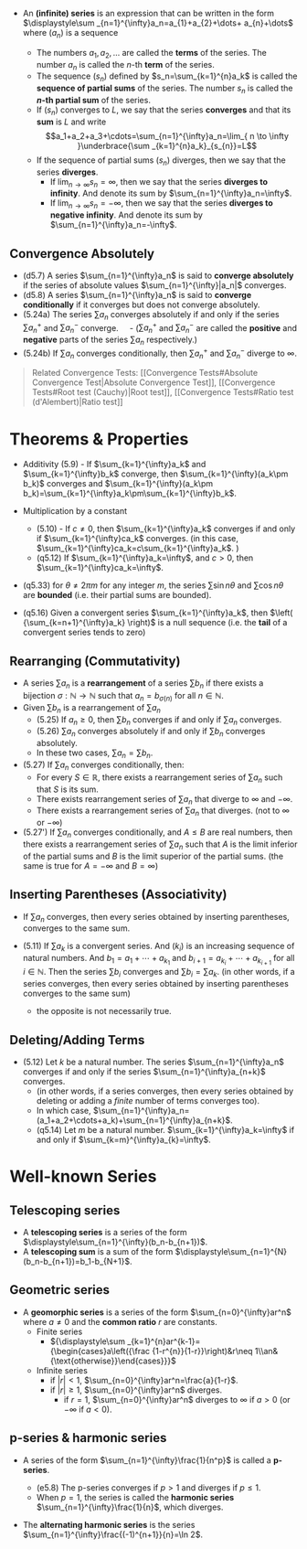 -  An **(infinite) series** is an expression that can be written in the form $\displaystyle\sum _{n=1}^{\infty}a_n=a_{1}+a_{2}+\dots+ a_{n}+\dots$ where $(a_{n})$ is a sequence

	- The numbers $a_{1},a_{2},\dots$ are called the **terms** of the series. The number $a_n$ is called the $n$-th **term** of the series.
	- The sequence $(s_n)$ defined by $s_n=\sum_{k=1}^{n}a_k$ is called the **sequence of partial sums** of the series. The number $s_n$ is called the **$n$-th partial sum** of the series.
	- If $(s_n)$ converges to $L$, we say that the series **converges** and that its **sum** is $L$ and write $$a_1+a_2+a_3+\cdots=\sum_{n=1}^{\infty}a_n=\lim_{ n \to \infty }\underbrace{\sum _{k=1}^{n}a_k}_{s_{n}}=L$$
	- If the sequence of partial sums $(s_n)$ diverges, then we say that the series **diverges**.  
		- If $\displaystyle\lim_{n\to\infty}s_n=\infty$, then we say that the series **diverges to infinity**. And denote its sum by $\sum_{n=1}^{\infty}a_n=\infty$. 
		- If $\displaystyle\lim_{n\to\infty}s_n=-\infty$, then we say that the series **diverges to negative infinity**. And denote its sum by $\sum_{n=1}^{\infty}a_n=-\infty$.


## Convergence Absolutely

- (d5.7) A series $\sum_{n=1}^{\infty}a_n$ is said to **converge absolutely** if the series of absolute values $\sum_{n=1}^{\infty}|a_n|$ converges.
- (d5.8) A series $\sum_{n=1}^{\infty}a_n$ is said to **converge conditionally** if it converges but does not converge absolutely.
- (5.24a) The series $\sum a_n$ converges absolutely if and only if the series $\sum a_n^+$ and $\sum a_n^-$ converge.
    - ($\sum a_n^+$ and $\sum a_n^-$ are called the **positive** and **negative** parts of the series $\sum a_n$ respectively.)
- (5.24b) If $\sum a_n$ converges conditionally, then $\sum a_n^+$ and $\sum a_n^-$ diverge to $\infty$.

> Related Convergence Tests: [[Convergence Tests#Absolute Convergence Test|Absolute Convergence Test]], [[Convergence Tests#Root test (Cauchy)|Root test]], [[Convergence Tests#Ratio test (d'Alembert)|Ratio test]] 
# Theorems & Properties

- Additivity (5.9) - If $\sum_{k=1}^{\infty}a_k$ and $\sum_{k=1}^{\infty}b_k$ converge, then $\sum_{k=1}^{\infty}(a_k\pm b_k)$ converges and $\sum_{k=1}^{\infty}(a_k\pm b_k)=\sum_{k=1}^{\infty}a_k\pm\sum_{k=1}^{\infty}b_k$.
- Multiplication by a constant 
	- (5.10) - If $c\neq0$, then $\sum_{k=1}^{\infty}a_k$ converges if and only if $\sum_{k=1}^{\infty}ca_k$ converges. (in this case, $\sum_{k=1}^{\infty}ca_k=c\sum_{k=1}^{\infty}a_k$. )
	- (q5.12) If $\sum_{k=1}^{\infty}a_k=\infty$, and $c>0$, then $\sum_{k=1}^{\infty}ca_k=\infty$.  

- (q5.33) for $\theta\neq2\pi m$ for any integer $m$, the series $\sum\sin n\theta$ and $\sum\cos n\theta$ are **bounded** (i.e. their partial sums are bounded).
- (q5.16) Given a convergent series $\sum_{k=1}^{\infty}a_k$, then $\left( {\sum_{k=n+1}^{\infty}a_k} \right)$ is a null sequence (i.e. the **tail** of a convergent series tends to zero)
## Rearranging (Commutativity)

- A series $\sum a_n$ is a **rearrangement** of a series $\sum b_n$ if there exists a bijection $\sigma:\mathbb{N}\to\mathbb{N}$ such that $a_n=b_{\sigma(n)}$ for all $n\in\mathbb{N}$.
- Given $\sum b_n$ is a rearrangement of $\sum a_n$
	- (5.25) If $a_n\geq 0$, then $\sum b_n$ converges if and only if $\sum a_n$ converges.
	- (5.26) $\sum a_n$ converges absolutely if and only if $\sum b_n$ converges absolutely. 
	- In these two cases, $\sum a_n=\sum b_n$.
- (5.27) If $\sum a_n$ converges conditionally, then: 
	- For every $S\in\mathbb{R}$, there exists a rearrangement series of $\sum a_n$ such that $S$ is its sum. 
	- There exists rearrangement series of $\sum a_n$ that diverge to $\infty$ and $-\infty$.
	- There exists a rearrangement series of $\sum a_n$ that diverges. (not to $\infty$ or $-\infty$)
- (5.27') If $\sum a_n$ converges conditionally, and $A\leq B$ are real numbers, then there exists a rearrangement series of $\sum a_n$ such that $A$ is the limit inferior of the partial sums and $B$ is the limit superior of the partial sums. (the same is true for $A=-\infty$ and $B=\infty$)

## Inserting Parentheses (Associativity)

- If $\sum a_n$ converges, then every series obtained by inserting parentheses, converges to the same sum.

- (5.11) If $\sum a_k$ is a convergent series. And $(k_i)$ is an increasing sequence of natural numbers. And $b_1=a_1+\cdots+a_{k_1}$ and $b_{i+1}=a_{k_{i}}+\cdots+a_{k_{i+1}}$ for all $i\in\mathbb{N}$. Then the series $\sum b_i$ converges and $\sum b_i=\sum a_k$. (in other words, if a series converges, then every series obtained by inserting parentheses converges to the same sum)
	- the opposite is not necessarily true.

## Deleting/Adding Terms 

- (5.12) Let $k$ be a natural number. The series $\sum_{n=1}^{\infty}a_n$ converges if and only if the series $\sum_{n=1}^{\infty}a_{n+k}$ converges.
	- (in other words, if a series converges, then every series obtained by deleting or adding a *finite* number of terms converges too).
	- In which case, $\sum_{n=1}^{\infty}a_n=(a_1+a_2+\cdots+a_k)+\sum_{n=1}^{\infty}a_{n+k}$.
	- (q5.14) Let $m$ be a natural number. $\sum_{k=1}^{\infty}a_k=\infty$ if and only if $\sum_{k=m}^{\infty}a_{k}=\infty$.

# Well-known Series

## Telescoping series

- A **telescoping series** is a series of the form $\displaystyle\sum_{n=1}^{\infty}(b_n-b_{n+1})$.
- A **telescoping sum** is a sum of the form $\displaystyle\sum_{n=1}^{N}(b_n-b_{n+1})=b_1-b_{N+1}$.

## Geometric series

- A **geomorphic series** is a series of the form $\sum_{n=0}^{\infty}ar^n$ where $a\neq0$ and the **common ratio** $r$ are constants.
	- Finite series
		- ${\displaystyle\sum _{k=1}^{n}ar^{k-1}={\begin{cases}a\left({\frac {1-r^{n}}{1-r}}\right)&r\neq 1\\an&{\text{otherwise}}\end{cases}}}$
	- Infinite series
		- if $|r|<1$, $\sum_{n=0}^{\infty}ar^n=\frac{a}{1-r}$.
		- if $|r|\geq1$, $\sum_{n=0}^{\infty}ar^n$ diverges.
			- if $r=1$, $\sum_{n=0}^{\infty}ar^n$ diverges to $\infty$ if $a>0$ (or $-\infty$ if $a<0$).

## p-series & harmonic series

- A series of the form $\sum_{n=1}^{\infty}\frac{1}{n^p}$ is called a **p-series**. 
	- (e5.8) The p-series converges if $p>1$ and diverges if $p\leq1$.
	- When $p=1$, the series is called the **harmonic series** $\sum_{n=1}^{\infty}\frac{1}{n}$, which diverges.

- The **alternating harmonic series** is the series $\sum_{n=1}^{\infty}\frac{(-1)^{n+1}}{n}=\ln 2$.

